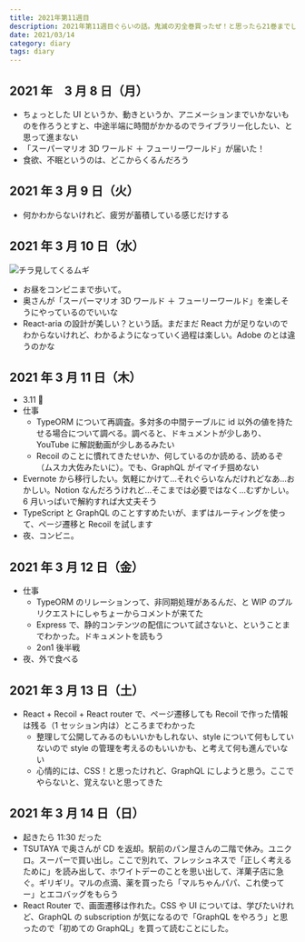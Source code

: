 ```yaml
---
title: 2021年第11週目
description: 2021年第11週目ぐらいの話。鬼滅の刃全巻買ったぜ！と思ったら21巻までしかない？ということに気づいた話は、いつだったかのか思い出せない。「スーパーマリオ 3D ワールド ＋ フューリーワールド」に奥さんはハマり始めた
date: 2021/03/14
category: diary
tags: diary
---
```


## 2021 年　3 月 8 日（月）

- ちょっとした UI というか、動きというか、アニメーションまでいかないものを作ろうとすと、中途半端に時間がかかるのでライブラリー化したい、と思って進まない
- 「スーパーマリオ 3D ワールド ＋ フューリーワールド」が届いた！
- 食欲、不眠というのは、どこからくるんだろう

## 2021 年 3 月 9 日（火）

- 何かわからないけれど、疲労が蓄積している感じだけする

## 2021 年 3 月 10 日（水）

![](/images/2021/03/2021-03-10.jpg 'チラ見してくるムギ')

- お昼をコンビニまで歩いて。
- 奥さんが「スーパーマリオ 3D ワールド ＋ フューリーワールド」を楽しそうにやっているのでいいな
- React-aria の設計が美しい？という話。まだまだ React 力が足りないのでわからないけれど、わかるようになっていく過程は楽しい。Adobe のとは違うのかな

## 2021 年 3 月 11 日（木）

- 3.11 🙏
- 仕事
  - TypeORM について再調査。多対多の中間テーブルに id 以外の値を持たせる場合について調べる。調べると、ドキュメントが少しあり、YouTube に解説動画が少しあるみたい
  - Recoil のことに慣れてきたせいか、何しているのか読める、読めるぞ（ムスカ大佐みたいに）。でも、GraphQL がイマイチ掴めない
- Evernote から移行したい。気軽にかけて…それぐらいなんだけれどなあ…おかしい。Notion なんだろうけれど…そこまでは必要ではなく…むずかしい。6 月いっぱいで解約すれば大丈夫そう
- TypeScript と GraphQL のことすすめたいが、まずはルーティングを使って、ページ遷移と Recoil を試します
- 夜、コンビニ。

## 2021 年 3 月 12 日（金）

- 仕事
  - TypeORM のリレーションって、非同期処理があるんだ、と WIP のプルリクエストにしゃちょーからコメントが来てた
  - Express で、静的コンテンツの配信について試さないと、ということまでわかった。ドキュメントを読もう
  - 2on1 後半戦
- 夜、外で食べる

## 2021 年 3 月 13 日（土）

- React + Recoil + React router で、ページ遷移しても Recoil で作った情報は残る（1 セッション内は）ところまでわかった
  - 整理して公開してみるのもいいかもしれない、style について何もしていないので style の管理を考えるのもいいかも、と考えて何も進んでいない
  - 心情的には、CSS！と思ったけれど、GraphQL にしようと思う。ここでやらないと、覚えないと思ってきた

## 2021 年 3 月 14 日（日）

- 起きたら 11:30 だった
- TSUTAYA で奥さんが CD を返却。駅前のパン屋さんの二階で休み。ユニクロ。スーパーで買い出し。ここで別れて、フレッシュネスで「正しく考えるために」を読み出して、ホワイトデーのことを思い出して、洋菓子店に急ぐ。ギリギリ。マルの点滴、薬を買ったら「マルちゃんパパ、これ使ってー」とエコバッグをもらう
- React Router で、画面遷移は作れた。CSS や UI については、学びたいけれど、GraphQL の subscription が気になるので「GraphQL をやろう」と思ったので「初めての GraphQL」を買って読むことにした。
